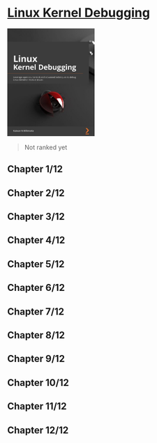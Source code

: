 # [Linux Kernel Debugging](https://www.amazon.com/Linux-Kernel-Debugging-techniques-effectively/dp/1801075034/ref=d_pd_sbs_sccl_2_4/135-3266014-6825219?pd_rd_w=nRDjv&content-id=amzn1.sym.52496815-75d1-441b-a973-439c7b1bea7c&pf_rd_p=52496815-75d1-441b-a973-439c7b1bea7c&pf_rd_r=H9RR31Q7258Z7AVJE6MZ&pd_rd_wg=TikbH&pd_rd_r=f97b84a0-cfe3-47a5-aab2-7f26e3407fc5&pd_rd_i=1801075034&psc=1)
<img alg="9781801075039" src="../covers/9781801075039.jpg" width="200"/>

> Not ranked yet

## Chapter 1/12
## Chapter 2/12
## Chapter 3/12
## Chapter 4/12
## Chapter 5/12
## Chapter 6/12
## Chapter 7/12
## Chapter 8/12
## Chapter 9/12
## Chapter 10/12
## Chapter 11/12
## Chapter 12/12
